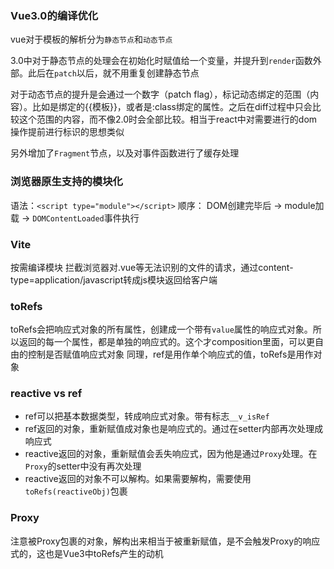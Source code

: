 

### Vue3.0的编译优化
vue对于模板的解析分为`静态节点`和`动态节点`

3.0中对于静态节点的处理会在初始化时赋值给一个变量，并提升到`render`函数外部。此后在`patch`以后，就不用重复创建静态节点

对于动态节点的提升是会通过一个数字（patch flag），标记动态绑定的范围（内容）。比如是绑定的{{模板}}，或者是:class绑定的属性。之后在diff过程中只会比较这个范围的内容，而不像2.0时会全部比较。相当于react中对需要进行的dom操作提前进行标识的思想类似

另外增加了`Fragment`节点，以及对事件函数进行了缓存处理


### 浏览器原生支持的模块化

语法：`<script type="module"></script>`
顺序： DOM创建完毕后 -> module加载 -> `DOMContentLoaded`事件执行

### Vite

按需编译模块
拦截浏览器对.vue等无法识别的文件的请求，通过content-type=application/javascript转成js模块返回给客户端


### toRefs

toRefs会把响应式对象的所有属性，创建成一个带有`value`属性的响应式对象。所以返回的每一个属性，都是单独的响应式的。这个才composition里面，可以更自由的控制是否赋值响应式对象
同理，ref是用作单个响应式的值，toRefs是用作对象

### reactive vs ref

* ref可以把基本数据类型，转成响应式对象。带有标志`__v_isRef`
* ref返回的对象，重新赋值成对象也是响应式的。通过在setter内部再次处理成响应式
* reactive返回的对象，重新赋值会丢失响应式，因为他是通过`Proxy`处理。在`Proxy`的setter中没有再次处理
* reactive返回的对象不可以解构。如果需要解构，需要使用`toRefs(reactiveObj)`包裹

### Proxy

注意被Proxy包裹的对象，解构出来相当于被重新赋值，是不会触发Proxy的响应式的，这也是Vue3中toRefs产生的动机